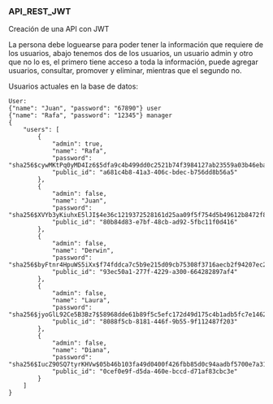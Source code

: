 ### API_REST_JWT
Creación de una API con JWT

La persona debe loguearse para poder tener la información que requiere de los usuarios, abajo tenemos dos de los usuarios, un usuario admin y otro que no lo es, el primero tiene acceso a toda la información, puede agregar usuarios, consultar, promover y eliminar, mientras que el segundo no.

Usuarios actuales en la base de datos:

    User:
    {"name": "Juan", "password": "67890"} user
    {"name": "Rafa", "password": "12345"} manager
    {
        "users": [
            {
                "admin": true,
                "name": "Rafa",
                "password": "sha256$cywMKtPq0yMD4Iz6$5dfa9c4b499dd0c2521b74f3984127ab23559a03b46eba61d1644ec3d95803dd",
                "public_id": "a681c4b8-41a3-406c-bdec-b756dd8b56a5"
            },
            {
                "admin": false,
                "name": "Juan",
                "password": "sha256$XVYb3yKiuhxE5lJI$4e36c1219372528161d25aa09f5f754d5b49612b8472f8971328093b399e2e8b",
                "public_id": "80b84d83-e7bf-48cb-ad92-5fbc11f0d416"
            },
            {
                "admin": false,
                "name": "Derwin",
                "password": "sha256$byFtnr4HpuWS5iXx$f74fddca7c5b9e215d09cb75308f3716aecb2f94207ec2bdfe51c026e7522b5b",
                "public_id": "93ec50a1-277f-4229-a300-664282897af4"
            },
            {
                "admin": false,
                "name": "Laura",
                "password": "sha256$jyoGlL92Ce5B3Bz7$58968dde61b89f5c5efc172d49d175c4b1adb5fc7e14627202873f0244fdf008",
                "public_id": "8088f5cb-8181-446f-9b55-9f112487f203"
            },
            {
                "admin": false,
                "name": "Diana",
                "password": "sha256$IucZ90SQ7tyrKHVw$05b46b103fa49d0400f426fbb85d0c94aadbf5700e7a31bb38027f3716b6c172",
                "public_id": "0cef0e9f-d5da-460e-bccd-d71af83cbc3e"
            }
        ]
    }
